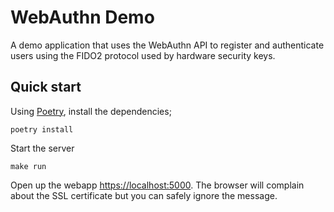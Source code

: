# WebAuthn Demo

A demo application that uses the WebAuthn API to register and authenticate users using the FIDO2 protocol used by hardware security keys.

## Quick start

Using [Poetry](https://python-poetry.org/), install the dependencies;

    poetry install

Start the server

    make run

Open up the webapp [https://localhost:5000](https://localhost:5000). The browser will complain about the SSL certificate but you can safely ignore the message.
